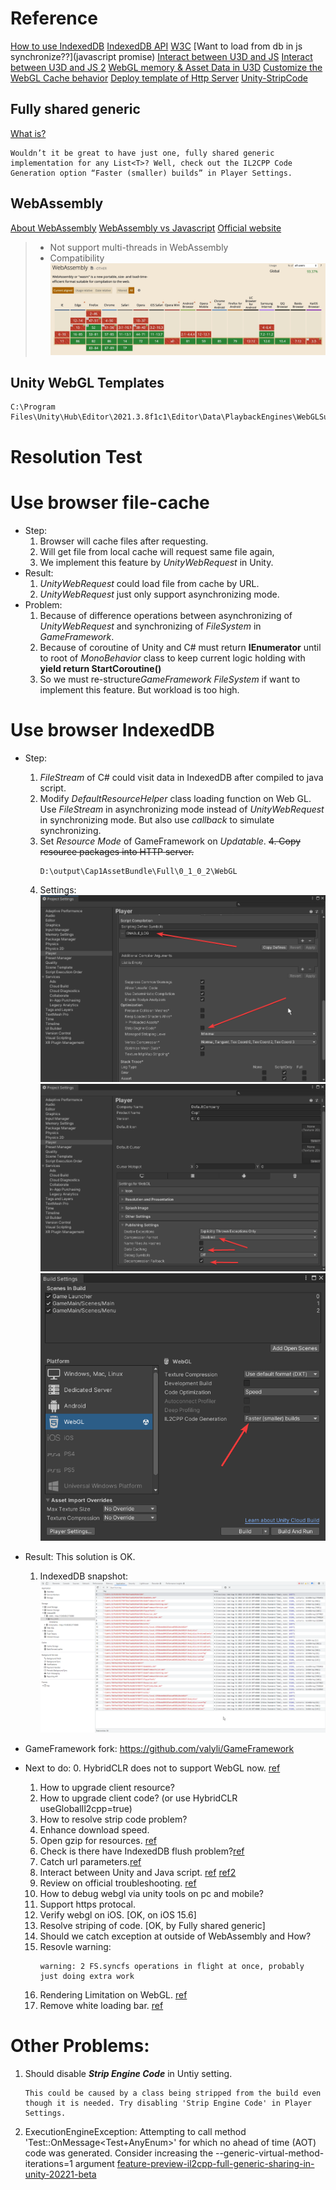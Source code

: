# Reference
[How to use IndexedDB](https://hacks.mozilla.org/2012/02/storing-images-and-files-in-indexeddb/)
[IndexedDB API](https://developer.mozilla.org/en-US/docs/Web/API/IndexedDB_API/Using_IndexedDB)
[W3C](https://www.w3.org/TR/IndexedDB/)
[Want to load from db in js synchronize??](javascript promise)
[Interact between U3D and JS](https://docs.unity3d.com/Manual/webgl-interactingwithbrowserscripting.html)
[Interact between U3D and JS 2](https://docs.unity3d.com/2022.2/Documentation/Manual/webgl-interactingwithbrowserscripting.html)
[WebGL memory & Asset Data in U3D](https://docs.unity3d.com/2020.1/Documentation/Manual/webgl-memory.html)
[Customize the WebGL Cache behavior](https://docs.unity3d.com/2022.2/Documentation/Manual/webgl-caching.html)
[Deploy template of Http Server](https://docs.unity3d.com/2022.2/Documentation/Manual/webgl-server-configuration-code-samples.html)
[Unity-StripCode](https://www.cnblogs.com/littleperilla/p/15997214.html)

## Fully shared generic
[What is?](https://blog.unity.com/technology/feature-preview-il2cpp-full-generic-sharing-in-unity-20221-beta)
```
Wouldn’t it be great to have just one, fully shared generic implementation for any List<T>? Well, check out the IL2CPP Code Generation option “Faster (smaller) builds” in Player Settings. 
```

## WebAssembly
[About WebAssembly](https://www.zhihu.com/question/304577684)
[WebAssembly vs Javascript](https://zhuanlan.zhihu.com/p/57001874)
[Official website](https://webassembly.org/)
> * Not support multi-threads in WebAssembly
> * Compatibility
![](vx_images/213625713247401.png)

## Unity WebGL Templates 
```
C:\Program Files\Unity\Hub\Editor\2021.3.8f1c1\Editor\Data\PlaybackEngines\WebGLSupport\BuildTools\WebGLTemplates
```
# Resolution Test
# Use browser file-cache
* Step:
    1. Browser will cache files after requesting.
    2. Will get file from local cache will request same file again, 
    3. We implement this feature by *UnityWebRequest* in Unity.
* Result:
    1. *UnityWebRequest* could load file from cache by URL.
    2. *UnityWebRequest* just only support asynchronizing mode.
* Problem:
    1. Because of difference operations between asynchronizing of *UnityWebRequest* and synchronizing of *FileSystem* in *GameFramework*.
    2. Because of coroutine of Unity and C# must return **IEnumerator** until to root of *MonoBehavior* class to keep current logic holding with **yield return StartCoroutine()**
    3. So we must re-structure*GameFramework* *FileSystem*  if want to implement this feature. But workload is too high.


# Use browser IndexedDB
* Step:
    1. *FileStream* of C# could visit data in IndexedDB after compiled to java script. 
    2. Modify *DefaultResourceHelper* class loading function on Web GL. Use *FileStream* in asynchronizing mode instead of *UnityWebRequest* in synchronizing mode. But also use *callback* to simulate synchronizing.
    3. Set *Resource Mode* of GameFramework on *Updatable*.
    ~~4. Copy resource packages into HTTP server.~~
        ```
        D:\output\Cap1AssetBundle\Full\0_1_0_2\WebGL
        ```
     5. Settings:
     ![](vx_images/245481917227165.png)
     ![](vx_images/384141817239298.png)
    ![](vx_images/590835214220942.png)
* Result:
    This solution is OK.
    1. IndexedDB snapshot:
        ![](vx_images/279801617220872.png)

* GameFramework fork:
https://github.com/valyli/GameFramework

* Next to do:
    0. HybridCLR does not to support WebGL now. [ref](https://focus-creative-games.github.io/hybridclr/supported_platform/#ios)
    1. How to upgrade client resource?
    2. How to upgrade client code? (or use HybridCLR useGlobalIl2cpp=true)
    3. How to resolve strip code problem?
    4. Enhance download speed.
    5. Open gzip for resources. [ref](https://zhuanlan.zhihu.com/p/475307249)
    6. Check is there have IndexedDB flush problem?[ref](https://gamedev.stackexchange.com/questions/184369/file-saved-to-indexeddb-lost-unless-we-change-scenes)
    7. Catch url parameters.[ref](https://blog.csdn.net/xunideshijie/article/details/123795652)
    8.  Interact between Unity and Java script. [ref](https://docs.unity3d.com/Manual/webgl-interactingwithbrowserscripting.html) [ref2](https://www.cnblogs.com/littleperilla/p/15640464.html)
    9. Review on official troubleshooting. [ref](https://docs.unity3d.com/2019.2/Documentation/Manual/webgl-debugging.html)
    10. How to debug webgl via unity tools on pc and mobile?
    11. Support https protocal.
    12. Verify webgl on iOS. [OK, on iOS 15.6]
    13. Resolve striping of code. [OK, by Fully shared generic]
    14. Should we catch exception at outside of WebAssembly and How?
    15. Resovle warning: 
        ```
        warning: 2 FS.syncfs operations in flight at once, probably just doing extra work
        ```
    16. Rendering Limitation on WebGL. [ref](https://www.cnblogs.com/littleperilla/p/15673963.html)
    17. Remove white loading bar. [ref](https://www.cnblogs.com/littleperilla/p/15673963.html)


# Other Problems:
1. Should disable ***Strip Engine Code*** in Untiy setting.
    ```
    This could be caused by a class being stripped from the build even though it is needed. Try disabling 'Strip Engine Code' in Player Settings.
    ```
2. ExecutionEngineException: Attempting to call method 'Test::OnMessage<Test+AnyEnum>' for which no ahead of time (AOT) code was generated.  Consider increasing the --generic-virtual-method-iterations=1 argument
[feature-preview-il2cpp-full-generic-sharing-in-unity-20221-beta](https://blog.unity.com/technology/feature-preview-il2cpp-full-generic-sharing-in-unity-20221-beta)
